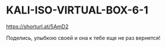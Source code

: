# KALI-ISO-VIRTUAL-BOX-6-1
https://shorturl.at/5AmD2

Поделись, улыбкою своей и она к тебе еще не раз вернется!
